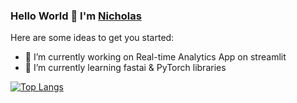 ### Hello World 👋 I'm [Nicholas](https://pannad8ta.github.io/)

<!--
**PannaD8ta/PannaD8ta** is a ✨ _special_ ✨ repository because its `README.md` (this file) appears on your GitHub profile.
-->
Here are some ideas to get you started:

- 🔭 I’m currently working on Real-time Analytics App on streamlit
- 🌱 I’m currently learning fastai & PyTorch libraries

<!--
[![PannaD8ta's github stats](https://github-readme-stats.vercel.app/api?username=PannaD8ta)](https://github.com/anuraghazra/github-readme-stats)
-->
[![Top Langs](https://github-readme-stats.vercel.app/api/top-langs/?username=PannaD8ta)](https://github.com/anuraghazra/github-readme-stats)
